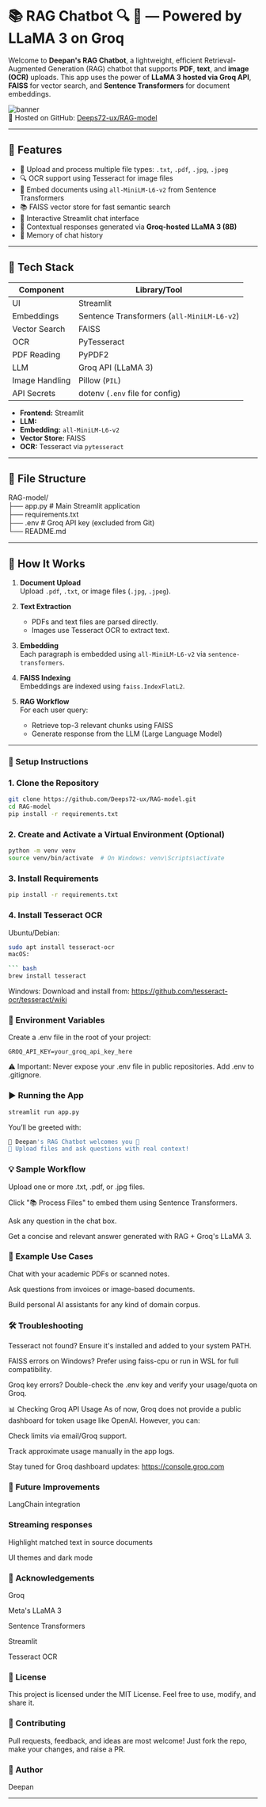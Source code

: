 # 📚 RAG Chatbot 🔍 🤖 — Powered by LLaMA 3 on Groq

Welcome to **Deepan's RAG Chatbot**, a lightweight, efficient Retrieval-Augmented Generation (RAG) chatbot that supports **PDF**, **text**, and **image (OCR)** uploads. This app uses the power of **LLaMA 3 hosted via Groq API**, **FAISS** for vector search, and **Sentence Transformers** for document embeddings.

![banner](https://img.shields.io/badge/Powered%20By-Groq%20%2B%20LLaMA3-brightgreen)  
🔗 Hosted on GitHub: [Deeps72-ux/RAG-model](https://github.com/Deeps72-ux/RAG-model)

---

## 🚀 Features

- 📁 Upload and process multiple file types: `.txt`, `.pdf`, `.jpg`, `.jpeg`
- 🔍 OCR support using Tesseract for image files
- 🧠 Embed documents using `all-MiniLM-L6-v2` from Sentence Transformers
- 📚 FAISS vector store for fast semantic search
- 💬 Interactive Streamlit chat interface
- 🤖 Contextual responses generated via **Groq-hosted LLaMA 3 (8B)**
- 💬 Memory of chat history

---

## 🧰 Tech Stack

| Component       | Library/Tool                             |
|-----------------|-------------------------------------------|
| UI              | Streamlit                                |
| Embeddings      | Sentence Transformers (`all-MiniLM-L6-v2`) |
| Vector Search   | FAISS                                     |
| OCR             | PyTesseract                               |
| PDF Reading     | PyPDF2                                    |
| LLM             | Groq API (LLaMA 3)                        |
| Image Handling  | Pillow (`PIL`)                            |
| API Secrets     | dotenv (`.env` file for config)           |

- **Frontend:** Streamlit
- **LLM:** 
- **Embedding:** `all-MiniLM-L6-v2`
- **Vector Store:** FAISS
- **OCR:** Tesseract via `pytesseract`

---

## 📁 File Structure
RAG-model/ <br>
├── app.py # Main Streamlit application  <br>
├── requirements.txt <br>
├── .env # Groq API key (excluded from Git) <br>
└── README.md <br>

---

## 🧪 How It Works

1. **Document Upload**  
   Upload `.pdf`, `.txt`, or image files (`.jpg`, `.jpeg`).
   
2. **Text Extraction**  
   - PDFs and text files are parsed directly.
   - Images use Tesseract OCR to extract text.

3. **Embedding**  
   Each paragraph is embedded using `all-MiniLM-L6-v2` via `sentence-transformers`.

4. **FAISS Indexing**  
   Embeddings are indexed using `faiss.IndexFlatL2`.

5. **RAG Workflow**  
   For each user query:
   - Retrieve top-3 relevant chunks using FAISS
   - Generate response from the LLM (Large Language Model)

---


### 📝 Setup Instructions

### 1. Clone the Repository

```bash
git clone https://github.com/Deeps72-ux/RAG-model.git
cd RAG-model
pip install -r requirements.txt
```

### 2. Create and Activate a Virtual Environment (Optional)
```bash
python -m venv venv
source venv/bin/activate  # On Windows: venv\Scripts\activate
```
### 3. Install Requirements
``` bash
pip install -r requirements.txt
```
### 4. Install Tesseract OCR

Ubuntu/Debian:
``` bash
sudo apt install tesseract-ocr
macOS:

``` bash
brew install tesseract
```
Windows: Download and install from: https://github.com/tesseract-ocr/tesseract/wiki

### 🔐 Environment Variables
Create a .env file in the root of your project:

```base
GROQ_API_KEY=your_groq_api_key_here
```

⚠️ Important: Never expose your .env file in public repositories. Add .env to .gitignore. 

### ▶️ Running the App
``` bash
streamlit run app.py
```
You’ll be greeted with:

```bash
🌟 Deepan's RAG Chatbot welcomes you 🙂
📎 Upload files and ask questions with real context!
```

### 💡 Sample Workflow
Upload one or more .txt, .pdf, or .jpg files.

Click "📚 Process Files" to embed them using Sentence Transformers.

Ask any question in the chat box.

Get a concise and relevant answer generated with RAG + Groq's LLaMA 3.

### 🧪 Example Use Cases
Chat with your academic PDFs or scanned notes.

Ask questions from invoices or image-based documents.

Build personal AI assistants for any kind of domain corpus.

### 🛠️ Troubleshooting
Tesseract not found?
Ensure it's installed and added to your system PATH.

FAISS errors on Windows?
Prefer using faiss-cpu or run in WSL for full compatibility.

Groq key errors?
Double-check the .env key and verify your usage/quota on Groq.

📊 Checking Groq API Usage
As of now, Groq does not provide a public dashboard for token usage like OpenAI. However, you can:

Check limits via email/Groq support.

Track approximate usage manually in the app logs.

Stay tuned for Groq dashboard updates: https://console.groq.com

### 🔮 Future Improvements
 LangChain integration

### Streaming responses

 Highlight matched text in source documents

 UI themes and dark mode

### 🙏 Acknowledgements
Groq

Meta's LLaMA 3

Sentence Transformers

Streamlit

Tesseract OCR

### 📜 License
This project is licensed under the MIT License. Feel free to use, modify, and share it.

### 🤝 Contributing
Pull requests, feedback, and ideas are most welcome!
Just fork the repo, make your changes, and raise a PR.

### 👋 Author
Deepan


---


